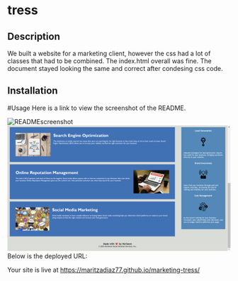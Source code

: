 # tress

## Description

We built a website for a marketing client, however the css had a lot of classes that had to be combined. The index.html overall was fine. The document stayed looking the same and correct after condesing css code.


## Installation

#Usage
Here is a link to view the screenshot of the README.

![READMEscreenshot](./assets/images/website%20-%20Google%20Chrome%2011_15_2023%209_34_03%20PM.png)
![READMEscreenshot](./assets/images/website%20-%20Google%20Chrome%2011_15_2023%209_34_35%20PM.png)
Below is the deployed URL:

Your site is live at https://maritzadiaz77.github.io/marketing-tress/ 
